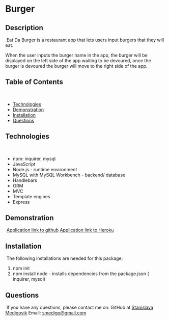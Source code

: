 # Burger

## Description 
​
Eat Da Burger is a restaurant app that lets users input burgers that they will eat. 

When the user inputs the burger name in the app, the burger will be displayed on the left side of the app waiting to be devoured, once the burger is devoured the burger will move to the right side of the app.
​
​
## Table of Contents
​
* [Technologies](#technologies)
* [Demonstration](#demonstration)
* [Installation](#installation)
* [Questions](#questions)
​
## Technologies
​
* npm: inquirer, mysql
* JavaScript
* Node.js - runtime environment
* MySQL with MySQL Workbench - backend/ database
* Handlebars
* ORM
* MVC 
* Template engines
* Express
​
​
## Demonstration 
​
[Application link to github]()
[Application link to Heroku]()
​
​
## Installation
​
The following installations are needed for this package:
1. npm init  
2. npm install node - installs dependencies from the package.json ( inquirer, mysql)
    

## Questions 
​
If you have any questions, please contact me on:
GitHub at [Stanislava Medigovik](https://github.com/smedigo)
Email: smedigo@gmail.com
